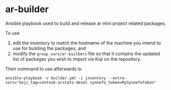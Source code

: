 ar-builder
==========

Ansible playbook used to build and release ar mini project related packages. 

To use 

1. edit the inventory to match the hostname of the machine you intend to use for building the packages, and 
2. modify the `group_vars/ar-builbers` file so that it contains the updated list of packages you wish to import via Koji on the repository. 

Then command to use afterwards is:

`ansible-playbook -v builder.yml -i inventory --extra-vars="koji_tag=centos6-arstats-devel synnefo_token=MySynnefoToken"`
